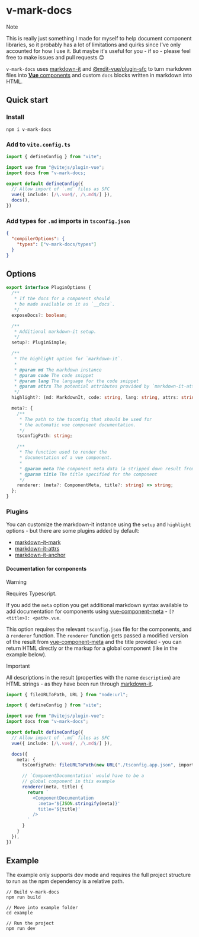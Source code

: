 # v-mark-docs

> [!NOTE]
> This is really just something I made for myself to help document component libraries, so it probably has a lot of limitations and quirks since I've only accounted for how I use it. But maybe it's useful for you - if so - please feel free to make issues and pull requests 😊

`v-mark-docs` uses [markdown-it](https://github.com/markdown-it/markdown-it) and [@mdit-vue/plugin-sfc](https://github.com/mdit-vue/mdit-vue/tree/main/packages/plugin-sfc) to turn markdown files into [**Vue** components](https://vuejs.org/guide/scaling-up/sfc.html) and custom `docs` blocks written in markdown into HTML.

## Quick start

### Install

```
npm i v-mark-docs
```

### Add to `vite.config.ts`

```ts
import { defineConfig } from "vite";

import vue from "@vitejs/plugin-vue";
import docs from "v-mark-docs;

export default defineConfig({
  // Allow import of `.md` files as SFC
  vue({ include: [/\.vue$/, /\.md$/] }),
  docs(),
})
```

### Add types for `.md` imports in `tsconfig.json`

```json
{
  "compilerOptions": {
    "types": ["v-mark-docs/types"]
  }
}
```

## Options

```ts
export interface PluginOptions {
  /**
   * If the docs for a component should
   * be made available on it as `__docs`.
   */
  exposeDocs?: boolean;

  /**
   * Additional markdown-it setup.
   */
  setup?: PluginSimple;

  /**
   * The highlight option for `markdown-it`.
   *
   * @param md The markdown instance
   * @param code The code snippet
   * @param lang The language for the code snippet
   * @param attrs The potential attributes provided by `markdown-it-attrs`
   */
  highlight?: (md: MarkdownIt, code: string, lang: string, attrs: string) => string;

  meta?: {
    /**
     * The path to the tsconfig that should be used for
     * the automatic vue component documentation.
     */
    tsconfigPath: string;

    /**
     * The function used to render the
     * documentation of a vue component.
     *
     * @param meta The component meta data (a stripped down result from `vue-component-meta`)
     * @param title The title specified for the component
     */
    renderer: (meta?: ComponentMeta, title?: string) => string;
  };
}
```

### Plugins

You can customize the markdown-it instance using the `setup` and `highlight` options - but there are some plugins added by default:

- [markdown-it-mark](https://github.com/markdown-it/markdown-it-mark)
- [markdown-it-attrs](https://github.com/arve0/markdown-it-attrs)
- [markdown-it-anchor](https://github.com/valeriangalliat/markdown-it-anchor?tab=readme-ov-file#header-link)

#### Documentation for components

> [!WARNING]
> Requires Typescript.

If you add the `meta` option you get additional markdown syntax available to add documentation for components using [vue-component-meta](https://www.npmjs.com/package/vue-component-meta) - `[?<title>]: <path>.vue`.

This option requires the relevant `tsconfig.json` file for the components, and a `renderer` function. The `renderer` function gets passed a modified version of the result from [vue-component-meta](https://www.npmjs.com/package/vue-component-meta) and the title provided - you can return HTML directly or the markup for a global component (like in the example below).

> [!IMPORTANT]
> All descriptions in the result (properties with the name `description`) are HTML strings - as they have been run through [markdown-it](https://github.com/markdown-it/markdown-it).

```ts
import { fileURLToPath, URL } from "node:url";

import { defineConfig } from "vite";

import vue from "@vitejs/plugin-vue";
import docs from "v-mark-docs";

export default defineConfig({
  // Allow import of `.md` files as SFC
  vue({ include: [/\.vue$/, /\.md$/] }),

  docs({
    meta: {
      tsConfigPath: fileURLToPath(new URL("./tsconfig.app.json", import.meta.url)),

      // `ComponentDocumentation` would have to be a
      // global component in this example
      renderer(meta, title) {
        return `
          <ComponentDocumentation
            :meta='${JSON.stringify(meta)}'
            title='${title}'
          />
        `
      }
    }
  }),
})
```

## Example

The example only supports dev mode and requires the full project structure to run as the npm dependency is a relative path.

```
// Build v-mark-docs
npm run build

// Move into example folder
cd example

// Run the project
npm run dev
```
